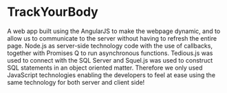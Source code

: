 # TrackYourBody
A web app built using the AngularJS to make the webpage dynamic, and to allow us to communicate to the server without having to refresh the entire page. Node.js as server-side technology code with the use of callbacks, together with Promises Q to run asynchronous functions. Tedious.js was used to connect with the SQL Server and Squel.js was used to construct SQL statements in an object oriented matter. Therefore we only used JavaScript technologies enabling the developers to feel at ease using the same technology for both server and client side!
